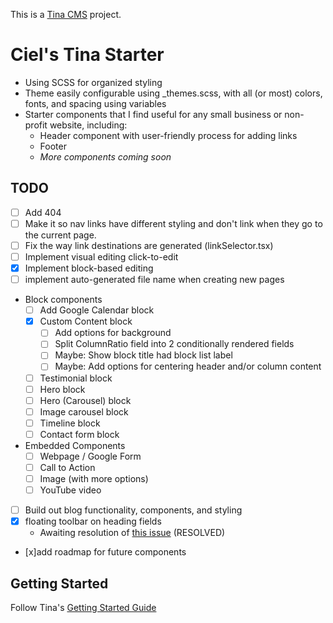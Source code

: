 This is a [Tina CMS](https://tina.io/) project.

# Ciel's Tina Starter

- Using SCSS for organized styling
- Theme easily configurable using \_themes.scss, with all (or most) colors, fonts, and spacing using variables
- Starter components that I find useful for any small business or non-profit website, including:
  - Header component with user-friendly process for adding links
  - Footer
  - _More components coming soon_

## TODO

- [ ] Add 404
- [ ] Make it so nav links have different styling and don't link when they go to the current page.
- [ ] Fix the way link destinations are generated (linkSelector.tsx)
- [ ] Implement visual editing click-to-edit
- [x] Implement block-based editing
- [ ] implement auto-generated file name when creating new pages
- Block components
    - [ ] Add Google Calendar block
    - [x] Custom Content block
        - [ ] Add options for background
        - [ ] Split ColumnRatio field into 2 conditionally rendered fields
        - [ ] Maybe: Show block title had block list label
        - [ ] Maybe: Add options for centering header and/or column content
    - [ ] Testimonial block
    - [ ] Hero block
    - [ ] Hero (Carousel) block
    - [ ] Image carousel block
    - [ ] Timeline block
    - [ ] Contact form block
- Embedded Components
    - [ ] Webpage / Google Form
    - [ ] Call to Action
    - [ ] Image (with more options)
    - [ ] YouTube video

- [ ] Build out blog functionality, components, and styling
- [x] floating toolbar on heading fields
     - Awaiting resolution of [this issue](https://github.com/tinacms/tinacms/issues/5008) (RESOLVED)
- [x]add roadmap for future components

## Getting Started

Follow Tina's [Getting Started Guide](https://tina.io/docs/getting-started/)
